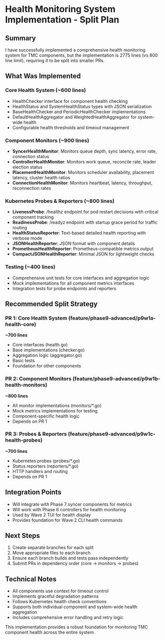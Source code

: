 # Health Monitoring System Implementation - Split Plan

## Summary
I have successfully implemented a comprehensive health monitoring system for TMC components, but the implementation is 2775 lines (vs 800 line limit), requiring it to be split into smaller PRs.

## What Was Implemented

### Core Health System (~600 lines)
- HealthChecker interface for component health checking
- HealthStatus and SystemHealthStatus types with JSON serialization
- BaseHealthChecker and PeriodicHealthChecker implementations
- DefaultHealthAggregator and WeightedHealthAggregator for system-wide health
- Configurable health thresholds and timeout management

### Component Monitors (~900 lines)
- **SyncerHealthMonitor**: Monitors queue depth, sync latency, error rate, connection status
- **ControllerHealthMonitor**: Monitors work queue, reconcile rate, leader election status  
- **PlacementHealthMonitor**: Monitors scheduler availability, placement latency, cluster health ratios
- **ConnectionHealthMonitor**: Monitors heartbeat, latency, throughput, reconnection rates

### Kubernetes Probes & Reporters (~800 lines)
- **LivenessProbe**: /healthz endpoint for pod restart decisions with critical component tracking
- **ReadinessProbe**: /readyz endpoint with startup grace period for traffic routing
- **HealthStatusReporter**: Text-based detailed health reporting with verbose mode
- **JSONHealthReporter**: JSON format with component details
- **PrometheusHealthReporter**: Prometheus-compatible metrics output
- **CompactJSONHealthReporter**: Minimal JSON for lightweight checks

### Testing (~400 lines)
- Comprehensive unit tests for core interfaces and aggregation logic
- Mock implementations for all component metrics interfaces
- Integration tests for probe endpoints and reporters

## Recommended Split Strategy

### PR 1: Core Health System (feature/phase9-advanced/p9w1a-health-core) 
**~700 lines**
- Core interfaces (health.go)
- Base implementations (checker.go)  
- Aggregation logic (aggregator.go)
- Basic tests
- Foundation for other components

### PR 2: Component Monitors (feature/phase9-advanced/p9w1b-health-monitors)
**~800 lines**  
- All monitor implementations (monitors/*.go)
- Mock metrics implementations for testing
- Component-specific health logic
- Depends on PR 1

### PR 3: Probes & Reporters (feature/phase9-advanced/p9w1c-health-probes)
**~700 lines**
- Kubernetes probes (probes/*.go)
- Status reporters (reporters/*.go)
- HTTP handlers and routing
- Depends on PR 1

## Integration Points
- Will integrate with Phase 7 syncer components for metrics
- Will work with Phase 6 controllers for health monitoring
- Used by Wave 2 TUI for health display
- Provides foundation for Wave 2 CLI health commands

## Next Steps
1. Create separate branches for each split
2. Move appropriate files to each branch
3. Ensure each branch builds and tests pass independently  
4. Submit PRs in dependency order (core → monitors → probes)

## Technical Notes
- All components use context for timeout control
- Implements graceful degradation patterns
- Follows Kubernetes health check conventions
- Supports both individual component and system-wide health aggregation
- Includes comprehensive error handling and retry logic

This implementation provides a robust foundation for monitoring TMC component health across the entire system.